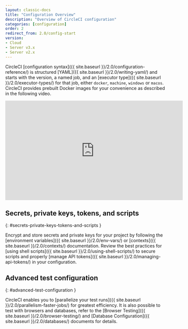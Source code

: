 ```yaml
---
layout: classic-docs
title: "Configuration Overview"
description: "Overview of CircleCI configuration"
categories: [configuration]
order: 2
redirect_from: 2.0/config-start
version:
- Cloud
- Server v3.x
- Server v2.x
---
```


CircleCI [configuration syntax]({{ site.baseurl }}/2.0/configuration-reference/) is structured [YAML]({{ site.baseurl }}/2.0/writing-yaml/) and starts with the version, a named job, and
an [executor type]({{ site.baseurl }}/2.0/executor-types/) for that job, either `docker`, `machine`, `windows` or `macos`. CircleCI provides prebuilt Docker images for your convenience as described in the following video.

<div class="video-wrapper">
<iframe width="560" height="315" src="https://www.youtube.com/embed/PgIwBzXBn7M" frameborder="0" allow="autoplay; encrypted-media" allowfullscreen></iframe>
</div>

## Secrets, private keys, tokens, and scripts
{: #secrets-private-keys-tokens-and-scripts }

Encrypt and store secrets and private keys for your project by following the [environment variables]({{ site.baseurl }}/2.0/env-vars/) or [contexts]({{ site.baseurl }}/2.0/contexts/) documentation. Review the best practices for [using shell scripts]({{ site.baseurl }}/2.0/using-shell-scripts/) to secure scripts and properly [manage API tokens]({{ site.baseurl }}/2.0/managing-api-tokens/) in your configuration.

## Advanced test configuration
{: #advanced-test-configuration }

CircleCI enables you to [parallelize your test runs]({{ site.baseurl }}/2.0/parallelism-faster-jobs/) for greatest efficiency. It is also possible to test with browsers and databases, refer to the [Browser Testing]({{ site.baseurl }}/2.0/browser-testing/) and [Database Configuration]({{ site.baseurl }}/2.0/databases/) documents for details.
